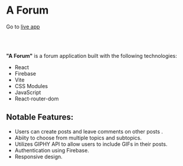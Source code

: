 # A Forum

Go to [live app](https://noic-matthew-08.vercel.app/)
<br>

<br>
<br>

**"A Forum"** is a forum application built with the following technologies:

- React
- Firebase
- Vite
- CSS Modules
- JavaScript
- React-router-dom

## Notable Features:

- Users can create posts and leave comments on other posts .
- Abiity to choose from multiple topics and subtopics.
- Utilizes GIPHY API to allow users to include GIFs in their posts.
- Authentication using Firebase.
- Responsive design.
